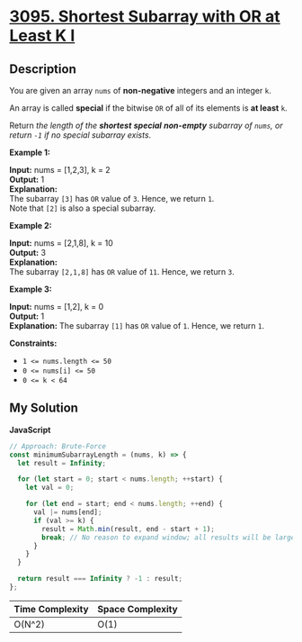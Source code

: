 # [3095. Shortest Subarray with OR at Least K I](https://leetcode.com/problems/shortest-subarray-with-or-at-least-k-i)

## Description

You are given an array `nums` of **non-negative** integers and an integer `k`.

An array is called **special** if the bitwise `OR` of all of its elements is **at least** `k`.

Return _the length of the **shortest** **special** **non-empty** subarray of `nums`, or return `-1` if no special subarray exists_.

**Example 1:**

**Input:** nums = \[1,2,3\], k = 2  
**Output:** 1  
**Explanation:**  
The subarray `[3]` has `OR` value of `3`. Hence, we return `1`.  
Note that `[2]` is also a special subarray.

**Example 2:**

**Input:** nums = \[2,1,8\], k = 10  
**Output:** 3  
**Explanation:**  
The subarray `[2,1,8]` has `OR` value of `11`. Hence, we return `3`.

**Example 3:**

**Input:** nums = \[1,2\], k = 0  
**Output:** 1  
**Explanation:**
The subarray `[1]` has `OR` value of `1`. Hence, we return `1`.

**Constraints:**

- `1 <= nums.length <= 50`
- `0 <= nums[i] <= 50`
- `0 <= k < 64`

## My Solution

**JavaScript**

```js
// Approach: Brute-Force
const minimumSubarrayLength = (nums, k) => {
  let result = Infinity;

  for (let start = 0; start < nums.length; ++start) {
    let val = 0;

    for (let end = start; end < nums.length; ++end) {
      val |= nums[end];
      if (val >= k) {
        result = Math.min(result, end - start + 1);
        break; // No reason to expand window; all results will be larger
      }
    }
  }

  return result === Infinity ? -1 : result;
};
```

| Time Complexity | Space Complexity |
| --------------- | ---------------- |
| O(N^2)          | O(1)             |

